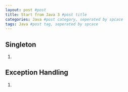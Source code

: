 ```yaml
---
layout: post #post
title: Start from Java 3 #post title
categories: Java #post category, seperated by spcace
tags: Java #post tag, seperated by spcace
---
```


## Singleton
1. 

## Exception Handling
1. 
